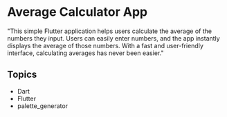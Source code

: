 # Average Calculator App

"This simple Flutter application helps users calculate the average of the numbers they input. Users can easily enter numbers, and the app instantly displays the average of those numbers. With a fast and user-friendly interface, calculating averages has never been easier."

## Topics

- Dart
- Flutter
- palette_generator

